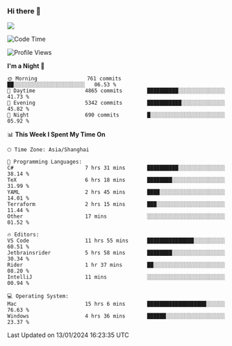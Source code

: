 ### Hi there 👋

<!--
**JJAYCHEN1e/jjaychen1e** is a ✨ _special_ ✨ repository because its `README.md` (this file) appears on your GitHub profile.

Here are some ideas to get you started:

- 🔭 I’m currently working on ...
- 🌱 I’m currently learning ...
- 👯 I’m looking to collaborate on ...
- 🤔 I’m looking for help with ...
- 💬 Ask me about ...
- 📫 How to reach me: ...
- 😄 Pronouns: ...
- ⚡ Fun fact: ...
-->

[![](https://github-readme-stats.vercel.app/api?username=jjaychen1e&show_icons=true)](https://github.com/jjaychen1e/github-readme-stats?count_private=true)

<!--START_SECTION:waka-->
![Code Time](http://img.shields.io/badge/Code%20Time-938%20hrs%2037%20mins-blue)

![Profile Views](http://img.shields.io/badge/Profile%20Views-2-blue)

**I'm a Night 🦉** 

```text
🌞 Morning                761 commits         ██░░░░░░░░░░░░░░░░░░░░░░░   06.53 % 
🌆 Daytime                4865 commits        ██████████░░░░░░░░░░░░░░░   41.73 % 
🌃 Evening                5342 commits        ███████████░░░░░░░░░░░░░░   45.82 % 
🌙 Night                  690 commits         █░░░░░░░░░░░░░░░░░░░░░░░░   05.92 % 
```


📊 **This Week I Spent My Time On** 

```text
🕑︎ Time Zone: Asia/Shanghai

💬 Programming Languages: 
C#                       7 hrs 31 mins       ██████████░░░░░░░░░░░░░░░   38.14 % 
TeX                      6 hrs 18 mins       ████████░░░░░░░░░░░░░░░░░   31.99 % 
YAML                     2 hrs 45 mins       ████░░░░░░░░░░░░░░░░░░░░░   14.01 % 
Terraform                2 hrs 15 mins       ███░░░░░░░░░░░░░░░░░░░░░░   11.44 % 
Other                    17 mins             ░░░░░░░░░░░░░░░░░░░░░░░░░   01.52 % 

🔥 Editors: 
VS Code                  11 hrs 55 mins      ███████████████░░░░░░░░░░   60.51 % 
Jetbrainsrider           5 hrs 58 mins       ████████░░░░░░░░░░░░░░░░░   30.34 % 
Rider                    1 hr 37 mins        ██░░░░░░░░░░░░░░░░░░░░░░░   08.20 % 
IntelliJ                 11 mins             ░░░░░░░░░░░░░░░░░░░░░░░░░   00.94 % 

💻 Operating System: 
Mac                      15 hrs 6 mins       ███████████████████░░░░░░   76.63 % 
Windows                  4 hrs 36 mins       ██████░░░░░░░░░░░░░░░░░░░   23.37 % 
```


 Last Updated on 13/01/2024 16:23:35 UTC
<!--END_SECTION:waka-->
